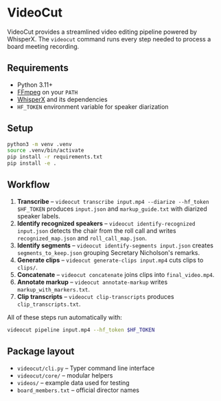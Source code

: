 # VideoCut

VideoCut provides a streamlined video editing pipeline powered by WhisperX. The `videocut` command runs every step needed to process a board meeting recording.

## Requirements
- Python 3.11+
- [FFmpeg](https://ffmpeg.org/) on your `PATH`
- [WhisperX](https://github.com/m-bain/whisperX) and its dependencies
- `HF_TOKEN` environment variable for speaker diarization

## Setup
```bash
python3 -m venv .venv
source .venv/bin/activate
pip install -r requirements.txt
pip install -e .
```

## Workflow
1. **Transcribe** – `videocut transcribe input.mp4 --diarize --hf_token $HF_TOKEN`
   produces `input.json` and `markup_guide.txt` with diarized speaker labels.
2. **Identify recognized speakers** – `videocut identify-recognized input.json`
   detects the chair from the roll call and writes `recognized_map.json` and
   `roll_call_map.json`.
3. **Identify segments** – `videocut identify-segments input.json` creates
   `segments_to_keep.json` grouping Secretary Nicholson's remarks.
4. **Generate clips** – `videocut generate-clips input.mp4` cuts clips to `clips/`.
5. **Concatenate** – `videocut concatenate` joins clips into `final_video.mp4`.
6. **Annotate markup** – `videocut annotate-markup` writes `markup_with_markers.txt`.
7. **Clip transcripts** – `videocut clip-transcripts` produces `clip_transcripts.txt`.

All of these steps run automatically with:
```bash
videocut pipeline input.mp4 --hf_token $HF_TOKEN
```

## Package layout
- `videocut/cli.py` – Typer command line interface
- `videocut/core/` – modular helpers
- `videos/` – example data used for testing
- `board_members.txt` – official director names
